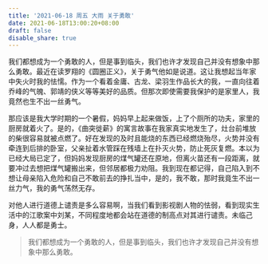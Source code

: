 ```yaml
---
title: '2021-06-18 周五 大雨 关于勇敢'
date: 2021-06-18T13:00:20+08:00
draft: false
disable_share: true
---
```


我们都想成为一个勇敢的人，但是事到临头，我们也许才发现自己并没有想象中那么勇敢。<!--more-->最近在读罗翔的《圆圈正义》，关于勇气他如是说道。这让我想起当年家中失火时我的怯懦。作为一个看着金庸、古龙、梁羽生作品长大的我，一直向往着乔峰的气魄、郭靖的侠义等等美好的品质。但那次即使需要我保护的是家里人，我竟然也生不出一丝勇气。

那应该是我大学时期的一个暑假，妈妈早上起来做饭，上了个厕所的功夫，家里的厨房就着火了。是的，《曲突徙薪》的寓言故事在我家真实地发生了，灶台前堆放的柴很容易就被点燃了。好在发现的及时且能烧的东西已经燃烧殆尽，火势并没有牵连到后排的卧室，父亲扯着水管踩在残墙上在扑灭火势，防止死灰复燃。本以为已经大局已定了，但妈妈发现厨房的煤气罐还在原地，但离火苗还有一段距离，就要冲过去想把煤气罐搬出来，但邻居都极力劝阻。我到现在都记得，自己陷入到不想让母亲陷入危险和自己不敢前去的挣扎当中，是的，我不敢，那时我竟生不出一丝力气，我的勇气荡然无存。

对他人进行道德上谴责是多么容易啊，当我们看到影视剧人物的怯弱，看到现实生活中的江歌案中刘某，不同程度地都会站在道德的制高点对其进行谴责。未临己身，人人都是勇士。

> 我们都想成为一个勇敢的人，但是事到临头，我们也许才发现自己并没有想象中那么勇敢。
